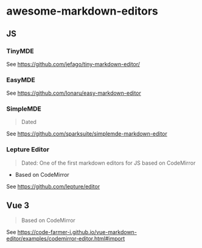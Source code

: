 # awesome-markdown-editors

## JS

### TinyMDE
See https://github.com/jefago/tiny-markdown-editor/

### EasyMDE
See https://github.com/Ionaru/easy-markdown-editor

### SimpleMDE

> Dated

See https://github.com/sparksuite/simplemde-markdown-editor

### Lepture Editor

> Dated: One of the first markdown editors for JS based on CodeMirror

- Based on CodeMirror

See https://github.com/lepture/editor

## Vue 3

> Based on CodeMirror

See https://code-farmer-i.github.io/vue-markdown-editor/examples/codemirror-editor.html#import
